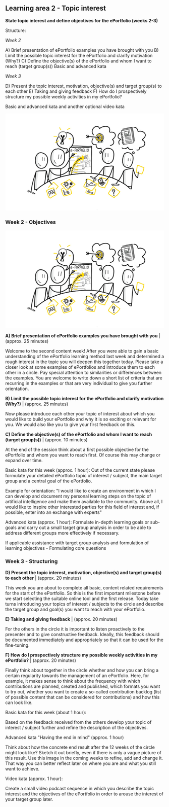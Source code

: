 ## Learning area 2 - Topic interest

**State topic interest and define objectives for the ePortfolio (weeks 2-3)**

Structure:

*Week 2*

A) Brief presentation of ePortfolio examples you have brought with you
B) Limit the possible topic interest for the ePortfolio and clarify
motivation (Why?)
C) Define the objective(s) of the ePortfolio and whom I want to reach (target group(s)) Basic and advanced kata

*Week 3*

D) Present the topic interest, motivation, objective(s) and target
group(s) to each other
E) Taking and giving feedback
F) How do I prospectively structure my possible weekly activities in my
ePortfolio?

Basic and advanced kata and another optional video kata

![Sketchnote Topic ideas and objectives of the ePortfolio from Katrin [@kleinerw4hnsinn](https://twitter.com/kleinerw4hnsinn) (CC BY)](./images/image11.jpeg)

### Week 2 - Objectives

![Sketchnote Topic ideas and objectives of the ePortfolio from Katrin [@kleinerw4hnsinn](https://twitter.com/kleinerw4hnsinn) (CC BY)](./images/image11.jpeg)

**A) Brief presentation of ePortfolio examples you have brought with you** | (approx. 25 minutes)

Welcome to the second content week! After you were able to gain a basic
understanding of the ePortfolio learning method last week and determined
a rough interest in the topic you will deepen this together today.
Please take a closer look at some examples of ePortfolios and introduce
them to each other in a circle. Pay special attention to similarities or
differences between the examples. You are welcome to write down a short
list of criteria that are recurring in the examples or that are very
individual to give you further orientation.

**B) Limit the possible topic interest for the ePortfolio and clarify motivation (Why?)** | (approx. 25 minutes)

Now please introduce each other your topic of interest about which you
would like to build your ePortfolio and why it is so exciting or
relevant for you. We would also like you to give your first feedback on
this.

**C) Define the objective(s) of the ePortfolio and whom I want to reach (target group(s))** | (approx. 10 minutes)

At the end of the session think about a first possible objective for the
ePortfolio and whom you want to reach first. Of course this may change
or expand over time.

Basic kata for this week (approx. 1 hour): Out of the
current state please formulate your detailed ePortfolio topic of
interest / subject, the main target group and a central goal of the
ePortfolio.

Example for orientation: "I would like to create an environment in
which I can develop and document my personal learning steps on the topic
of artificial intelligence and make them available to the community.
Above all, I would like to inspire other interested parties for this
field of interest and, if possible, enter into an exchange with
experts"

Advanced kata (approx. 1 hour): Formulate in-depth learning
goals or sub-goals and carry out a small target group analysis in order
to be able to address different groups more effectively if necessary.

If applicable assistance with target group analysis and formulation
of learning objectives - Formulating core questions

### Week 3 - Structuring

**D) Present the topic interest, motivation, objective(s) and target group(s) to each other** | (approx. 20 minutes)

This week you are about to complete all basic, content related
requirements for the start of the ePortfolio. So this is the first
important milestone before we start selecting the suitable online tool
and the first release. Today take turns introducing your topics of
interest / subjects to the circle and describe the target group and
goal(s) you want to reach with your ePortfolio.

**E) Taking and giving feedback** | (approx. 20 minutes)

For the others in the circle it is important to listen proactively to
the presenter and to give constructive feedback. Ideally, this feedback
should be documented immediately and appropriately so that it can be
used for the fine-tuning.

**F) How do I prospectively structure my possible weekly activities in my ePortfolio?** | (approx. 20 minutes)

Finally think about together in the circle whether and how you can bring
a certain regularity towards the management of an ePortfolio. Here, for
example, it makes sense to think about the frequency with which
contributions are planned, created and published, which formats you want
to try out, whether you want to create a so-called contribution backlog
(list of possible content that can be considered for contributions) and
how this can look like.

Basic kata for this week (about 1 hour):

Based on the feedback received from the others develop your topic of
interest / subject further and refine the description of the
objectives.

Advanced kata "Having the end in mind" (approx. 1 hour)

Think about how the concrete end result after the 12 weeks of the circle
might look like? Sketch it out briefly, even if there is only a vague
picture of this result. Use this image in the coming weeks to refine,
add and change it. That way you can better reflect later on where you
are and what you still want to achieve.

Video kata (approx. 1 hour):

Create a small video podcast sequence in which you describe the topic
interest and the objectives of the ePortfolio in order to arouse the
interest of your target group later.
